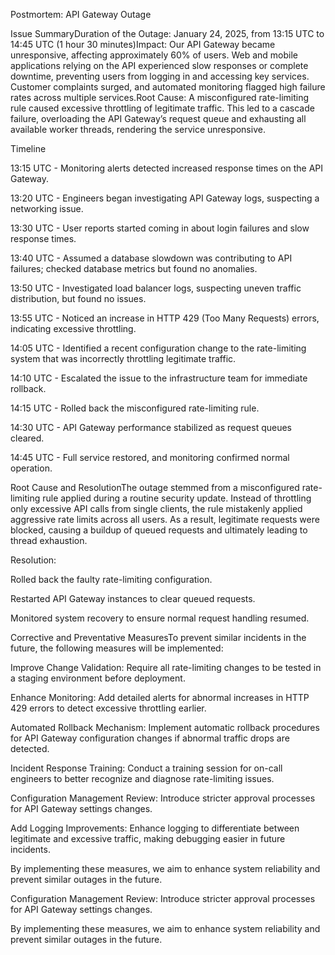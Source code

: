 Postmortem: API Gateway Outage

Issue SummaryDuration of the Outage: January 24, 2025, from 13:15 UTC to 14:45 UTC (1 hour 30 minutes)Impact: Our API Gateway became unresponsive, affecting approximately 60% of users. Web and mobile applications relying on the API experienced slow responses or complete downtime, preventing users from logging in and accessing key services. Customer complaints surged, and automated monitoring flagged high failure rates across multiple services.Root Cause: A misconfigured rate-limiting rule caused excessive throttling of legitimate traffic. This led to a cascade failure, overloading the API Gateway’s request queue and exhausting all available worker threads, rendering the service unresponsive.

Timeline

13:15 UTC - Monitoring alerts detected increased response times on the API Gateway.

13:20 UTC - Engineers began investigating API Gateway logs, suspecting a networking issue.

13:30 UTC - User reports started coming in about login failures and slow response times.

13:40 UTC - Assumed a database slowdown was contributing to API failures; checked database metrics but found no anomalies.

13:50 UTC - Investigated load balancer logs, suspecting uneven traffic distribution, but found no issues.

13:55 UTC - Noticed an increase in HTTP 429 (Too Many Requests) errors, indicating excessive throttling.

14:05 UTC - Identified a recent configuration change to the rate-limiting system that was incorrectly throttling legitimate traffic.

14:10 UTC - Escalated the issue to the infrastructure team for immediate rollback.

14:15 UTC - Rolled back the misconfigured rate-limiting rule.

14:30 UTC - API Gateway performance stabilized as request queues cleared.

14:45 UTC - Full service restored, and monitoring confirmed normal operation.

Root Cause and ResolutionThe outage stemmed from a misconfigured rate-limiting rule applied during a routine security update. Instead of throttling only excessive API calls from single clients, the rule mistakenly applied aggressive rate limits across all users. As a result, legitimate requests were blocked, causing a buildup of queued requests and ultimately leading to thread exhaustion.

Resolution:

Rolled back the faulty rate-limiting configuration.

Restarted API Gateway instances to clear queued requests.

Monitored system recovery to ensure normal request handling resumed.

Corrective and Preventative MeasuresTo prevent similar incidents in the future, the following measures will be implemented:

Improve Change Validation: Require all rate-limiting changes to be tested in a staging environment before deployment.

Enhance Monitoring: Add detailed alerts for abnormal increases in HTTP 429 errors to detect excessive throttling earlier.

Automated Rollback Mechanism: Implement automatic rollback procedures for API Gateway configuration changes if abnormal traffic drops are detected.

Incident Response Training: Conduct a training session for on-call engineers to better recognize and diagnose rate-limiting issues.

Configuration Management Review: Introduce stricter approval processes for API Gateway settings changes.

Add Logging Improvements: Enhance logging to differentiate between legitimate and excessive traffic, making debugging easier in future incidents.

By implementing these measures, we aim to enhance system reliability and prevent similar outages in the future.

Configuration Management Review: Introduce stricter approval processes for API Gateway settings changes.

By implementing these measures, we aim to enhance system reliability and prevent similar outages in the future.

